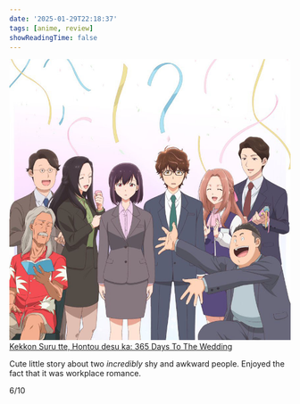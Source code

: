 ```yaml
---
date: '2025-01-29T22:18:37'
tags: [anime, review]
showReadingTime: false
---
```


![](assets/kekkon-suru-tte-hontou-desu-ka-9610f563b7.jpg)
[Kekkon Suru tte, Hontou desu ka: 365 Days To The Wedding](https://anilist.co/anime/165790/Kekkon-Suru-tte-Hontou-desu-ka-365-Days-To-The-Wedding/)

Cute little story about two *incredibly* shy and awkward people. Enjoyed the fact that it was workplace romance.

6/10